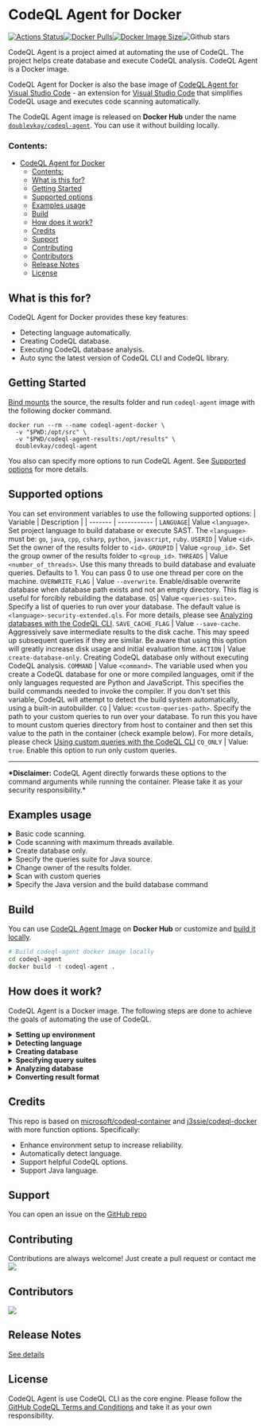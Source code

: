 # CodeQL Agent for Docker

[![Actions Status](https://github.com/docker/compose-cli/workflows/Continuous%20integration/badge.svg)](https://hub.docker.com/repository/docker/doublevkay/codeql-agent)[![Docker Pulls](https://badgen.net/docker/pulls/doublevkay/codeql-agent?icon=docker&label=pulls)](https://hub.docker.com/repository/docker/doublevkay/codeql-agent)[![Docker Image Size](https://badgen.net/docker/size/doublevkay/codeql-agent?icon=docker&label=image%20size)](https://hub.docker.com/repository/docker/doublevkay/codeql-agent)![Github stars](https://badgen.net/github/stars/codeql-agent-project/codeql-agent-docker?icon=github&label=stars)

CodeQL Agent is a project aimed at automating the use of CodeQL. The project helps create database and execute CodeQL analysis. CodeQL Agent is a Docker image.

CodeQL Agent for Docker is also the base image of [CodeQL Agent for Visual Studio Code](https://github.com/vovikhangcdv/codeql-agent-extension) - an extension for [Visual Studio Code](https://code.visualstudio.com/) that simplifies CodeQL usage and executes code scanning automatically.

The CodeQL Agent image is released on **Docker Hub** under the name [`doublevkay/codeql-agent`](https://hub.docker.com/repository/docker/doublevkay/codeql-agent). You can use it without building locally.

### Contents:

- [CodeQL Agent for Docker](#codeql-agent-for-docker)
    - [Contents:](#contents)
  - [What is this for?](#what-is-this-for)
  - [Getting Started](#getting-started)
  - [Supported options](#supported-options)
  - [Examples usage](#examples-usage)
  - [Build](#build)
  - [How does it work?](#how-does-it-work)
  - [Credits](#credits)
  - [Support](#support)
  - [Contributing](#contributing)
  - [Contributors](#contributors)
  - [Release Notes](#release-notes)
  - [License](#license)

## What is this for?

CodeQL Agent for Docker provides these key features:

- Detecting language automatically.
- Creating CodeQL database.
- Executing CodeQL database analysis.
- Auto sync the latest version of CodeQL CLI and CodeQL library.

## Getting Started

[Bind mounts](https://docs.docker.com/storage/bind-mounts/) the source, the results folder and run `codeql-agent` image with the following docker command.

```console
docker run --rm --name codeql-agent-docker \
  -v "$PWD:/opt/src" \
  -v "$PWD/codeql-agent-results:/opt/results" \
  doublevkay/codeql-agent
```

You also can specify more options to run CodeQL Agent. See [Supported options](#supported-options) for more details.

## Supported options

You can set environment variables to use the following supported options:
| Variable | Description |
| ------- | ----------- |
`LANGUAGE`| Value `<language>`. Set project language to build database or execute SAST. The `<language>` must be: `go`, `java`, `cpp`, `csharp`, `python`, `javascript`, `ruby`.
`USERID` | Value `<id>`. Set the owner of the results folder to `<id>`.
`GROUPID` | Value `<group_id>`. Set the group owner of the results folder to `<group_id>`.
`THREADS` | Value `<number_of_threads>`. Use this many threads to build database and evaluate queries. Defaults to 1. You can pass 0 to use one thread per core on the machine.
`OVERWRITE_FLAG` | Value `--overwrite`. Enable/disable overwrite database when database path exists and not an empty directory. This flag is useful for forcibly rebuilding the database.
`QS`| Value `<queries-suite>`. Specify a list of queries to run over your database. The default value is `<language>-security-extended.qls`. For more details, please see [Analyzing databases with the CodeQL CLI](https://codeql.github.com/docs/codeql-cli/analyzing-databases-with-the-codeql-cli/#running-codeql-database-analyze).
`SAVE_CACHE_FLAG` | Value `--save-cache`. Aggressively save intermediate results to the disk cache. This may speed up subsequent queries if they are similar. Be aware that using this option will greatly increase disk usage and initial evaluation time.
`ACTION` | Value `create-database-only`. Creating CodeQL database only without executing CodeQL analysis.
`COMMAND` | Value `<command>`. The variable used when you create a CodeQL database for one or more compiled languages, omit if the only languages requested are Python and JavaScript. This specifies the build commands needed to invoke the compiler. If you don't set this variable, CodeQL will attempt to detect the build system automatically, using a built-in autobuilder.
`CQ` | Value: `<custom-queries-path>`. Specify the path to your custom queries to run over your database. To run this you have to mount custom queries directory from host to container and then set this value to the path in the container (check example below). For more details, please check [Using custom queries with the CodeQL CLI](https://docs.github.com/en/code-security/codeql-cli/using-the-advanced-functionality-of-the-codeql-cli/using-custom-queries-with-the-codeql-cli)
`CQ_ONLY` | Value: `true`. Enable this option to run only custom queries.

---

**\*Disclaimer:** CodeQL Agent directly forwards these options to the command arguments while running the container. Please take it as your security responsibility.\*

## Examples usage

<details>
    <summary>Basic code scanning.</summary>

```bash
docker run --rm --name codeql-agent-docker \
  -v "$PWD:/opt/src" \
  -v "$PWD/codeql-agent-results:/opt/results" \
  doublevkay/codeql-agent
```

</details>

<details>
    <summary>Code scanning with maximum threads available.</summary>

```bash
docker run --rm --name codeql-agent-docker \
  -v "$PWD:/opt/src" \
  -v "$PWD/codeql-agent-results:/opt/results" \
  -e "THREADS=0" \
  doublevkay/codeql-agent
```

  </details>

<details>
    <summary>Create database only.</summary>

```bash
docker run --rm --name codeql-agent-docker \
  -v "$PWD:/opt/src" \
  -v "$PWD/codeql-agent-results:/opt/results" \
  -e "ACTION=create-database-only" \
  doublevkay/codeql-agent
```

  </details>

<details>
    <summary>Specify the queries suite for Java source.</summary>

```bash
docker run --rm --name codeql-agent-docker \
  -v "$PWD:/opt/src" \
  -v "$PWD/codeql-agent-results:/opt/results" \
  -e "LANGUAGE=java" \
  -e "QS=java-security-and-quality.qls" \
  doublevkay/codeql-agent
```

</details>

<details>
    <summary>Change owner of the results folder.</summary>
    Because CodeQL Agent runs the script as root in Docker containers. So maybe you need to change the results folder owner to your own.

```bash
docker run --rm --name codeql-agent-docker \
  -v "$PWD:/opt/src" \
  -v "$PWD/codeql-agent-results:/opt/results" \
  -e "USERID=$(id -u ${USER})" -e "GROUPID=$(id -g ${USER}) \
  doublevkay/codeql-agent
```

</details>

<details>
    <summary> Scan with custom queries </summary>

By default, we use query suites like `<language>-security-extended.qls` from CodeQL's public packs. The `$QS` and `$QS_ONLY` environment variables allow you to create your own CodeQL queries and control the execution:

- Run only your custom queries.
- Run your custom queries along with the default CodeQL query packs.

**To use custom queries:**

1. Mount the custom queries directory from your host machine to the container.
2. Set the `CQ` environment variable within the container to the path of the mounted directory.

```bash
docker run --rm --name codeql-agent-docker \
  -v "$PWD:/opt/src" \
  -v "$PWD/codeql-agent-results:/opt/results" \
  -e "LANGUAGE=java" \
  -e "COMMAND=mvn clean install" \
  -v "$PWD/customquery:/tmp/customquery" \
  -e "CQ=/tmp/customquery" \
  -e "CQ_ONLY=true" \
  doublevkay/codeql-agent
```

</details>

<details>
    <summary> Specify the Java version and the build database command </summary>

By default, we use JDK 11 and Maven 3.6.3 for the CodeQL agent image. We can change the versions of Java and Maven by mounting a volume and setting the JAVA_HOME and MAVEN_HOME environment variables in the CodeQL agent container. For example:

1. Create a Dockerfile (named Dockerfile-java) for the specific versions of Java and Maven, and place it in the directory that will be used for mounting later:

   ```Dockerfile
    FROM --platform=amd64 maven:3-jdk-8-slim

    RUN mkdir -p /opt/jdk/ /opt/maven/

    RUN cp -r $JAVA_HOME/* /opt/jdk/

    RUN cp -r $MAVEN_HOME/* /opt/maven/

    CMD ["echo"]
   ```

2. Build and run the Docker container, mounting the JDK and Maven directories to the respective volumes:
   ```bash
    docker buildx build -t codeql-java -f Dockerfile-java .
    docker run --rm  -v "jdkvol:/opt/jdk" -v "mavenvol:/opt/maven" codeql-java
   ```
3. Finally, run codeql-agent container with mounted volumes and set env variable JAVA_HOME, MAVEN_HOME to the mounted volumes

```bash
docker run --rm --name codeql-agent-docker \
  -v "$PWD:/opt/src" \
  -v "$PWD/codeql-agent-results:/opt/results" \
  -v "jdkvol:/opt/jdk" \
  -v "mavenvol:/opt/maven" \
  -e "LANGUAGE=java" \
  -e "JAVA_HOME=/opt/jdk" \
  -e "MAVEN_HOME=/opt/maven" \
  -e "COMMAND=mvn clean install" \
  doublevkay/codeql-agent
```

</details>

## Build

You can use [CodeQL Agent Image](https://hub.docker.com/repository/docker/doublevkay/codeql-agent) on **Docker Hub** or customize and [build it locally](#build-locally).

```bash
# Build codeql-agent docker image locally
cd codeql-agent
docker build -t codeql-agent .
```

## How does it work?

CodeQL Agent is a Docker image. The following steps are done to achieve the goals of automating the use of CodeQL.

<details><summary><b>Setting up environment</b></summary>

> In this step, the image prepares the environment for executing CodeQL. It includes: using Ubuntu base image; downloading and installing [CodeQL Bundle](https://github.com/github/codeql-action/releases) (which contains the CodeQL CLI and the precompiled library queries to reduce the CodeQL execution time); installing necessary softwares such as `java`, `maven`, `nodejs`, `typescript`,... to create a CodeQL database successfully.

</details>

<details> <summary><b> Detecting language</b></summary>

> CodeQL Agent uses [github/linguist](https://github.com/github/linguist) to detect the source code language.

</details>

<details> <summary><b> Creating database </b></summary>

> CodeQL Agent runs the CodeQL create database command.

```bash
codeql database create --threads=$THREADS --language=$LANGUAGE $COMMAND $DB -s $SRC $OVERWRITE_FLAG
```

</details>

<details> <summary><b> Specifying  query suites </b></summary>

> Analyzing databases requires specifying a query suite. According to the goals of application static application security testing (SAST) goals, CodeQL Agent uses `<language>-security-extended.qls` as the default query suite.

</details>

<details> <summary><b> Analyzing database </b></summary>

> CodeQL Agent runs the CodeQL database analysis command.

```bash
codeql database analyze --format=$FORMAT --threads=$THREADS $SAVE_CACHE_FLAG --output=$OUTPUT/issues.$FORMAT $DB $QS
```

</details>

<details> <summary><b> Converting result format </b></summary>

> CodeQL Agent will convert the CodeQL result from [SARIF format](http://docs.oasis-open.org/sarif/sarif/v2.0/csprd01/sarif-v2.0-csprd01.html) to [Security Report Schemas](https://gitlab.com/gitlab-org/security-products/security-report-schemas) (provided by Gitlab). This step is done by mapping the fields of two formats. The details of implementation are in the [sarif2sast](https://github.com/vovikhangcdv/codeql-agent/blob/main/scripts/sarif2sast.py) script. You can use this script independently as a workaround to solve the [Gitlab Issue 118496](https://gitlab.com/gitlab-org/gitlab/-/issues/118496).

</details>

## Credits

This repo is based on [microsoft/codeql-container](https://github.com/microsoft/codeql-container) and [j3ssie/codeql-docker](https://github.com/j3ssie/codeql-docker) with more function options. Specifically:

- Enhance environment setup to increase reliability.
- Automatically detect language.
- Support helpful CodeQL options.
- Support Java language.

## Support

You can open an issue on the [GitHub repo](https://github.com/codeql-agent-project/codeql-agent-docker/issues)

## Contributing

Contributions are always welcome! Just create a pull request or contact me <a href="https://twitter.com/doublevkay">
<img src="https://img.shields.io/twitter/url?style=for-the-badge&label=%40doublevkay&logo=twitter&logoColor=00AEFF&labelColor=black&color=7fff00&url=https%3A%2F%2Ftwitter.com%2Fdoublevkay"> </a>

## Contributors

<a href="https://github.com/vovikhangcdv/codeql-agent-extension/graphs/contributors">
  <img src="https://contrib.rocks/image?repo=codeql-agent-project/codeql-agent-docker" />
</a>

## Release Notes

[See details](https://github.com/codeql-agent-project/codeql-agent-docker/releases)

## License

CodeQL Agent is use CodeQL CLI as the core engine. Please follow the [GitHub CodeQL Terms and Conditions](https://github.com/github/codeql-cli-binaries/blob/main/LICENSE.md) and take it as your own responsibility.
